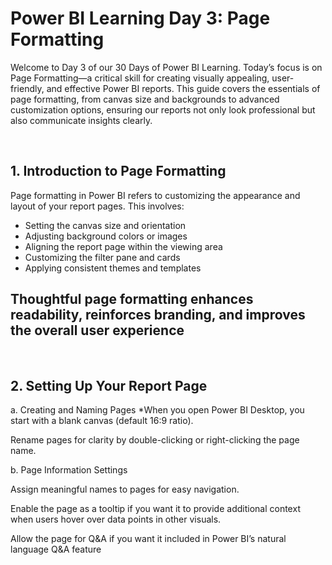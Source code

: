 <h1>Power BI Learning Day 3: Page Formatting</h1>

<P>
  Welcome to Day 3 of our 30 Days of Power BI Learning. Today’s focus is on Page Formatting—a critical skill for creating visually appealing, user-friendly, and effective Power BI reports. This guide covers the essentials of page formatting, from canvas size and backgrounds to advanced customization options, ensuring our reports not only look professional but also communicate insights clearly.
</P>

</br>
<h2>1. Introduction to Page Formatting</h2>
<p>
  Page formatting in Power BI refers to customizing the appearance and layout of your report pages. This involves:

  * Setting the canvas size and orientation
  * Adjusting background colors or images
  * Aligning the report page within the viewing area
  * Customizing the filter pane and cards
  * Applying consistent themes and templates
## Thoughtful page formatting enhances readability, reinforces branding, and improves the overall user experience
</p>
<br>
<h2>2. Setting Up Your Report Page</h2>
<p>
a. Creating and Naming Pages
    *When you open Power BI Desktop, you start with a blank canvas (default 16:9 ratio).
    


Rename pages for clarity by double-clicking or right-clicking the page name.

b. Page Information Settings

Assign meaningful names to pages for easy navigation.

Enable the page as a tooltip if you want it to provide additional context when users hover over data points in other visuals.

Allow the page for Q&A if you want it included in Power BI’s natural language Q&A feature
</p>
